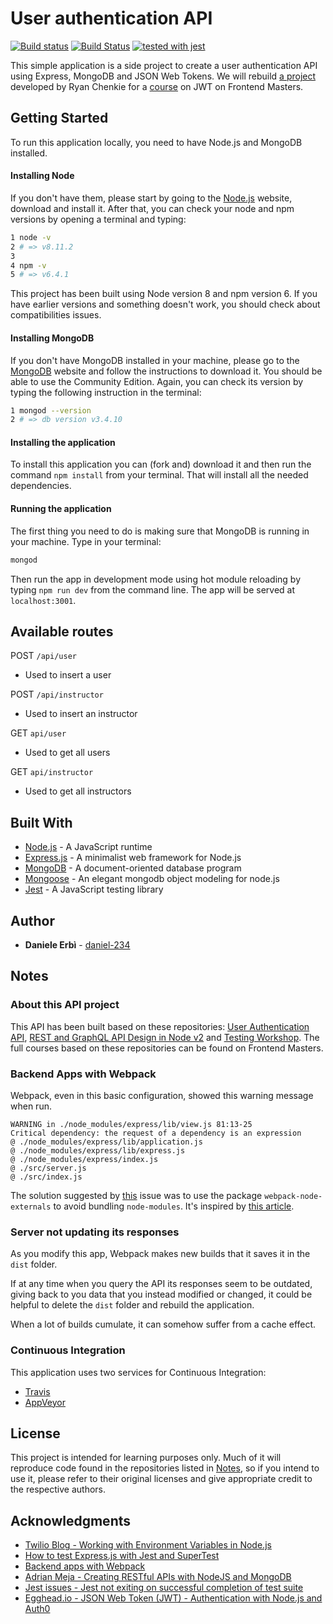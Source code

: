 # User authentication API

[![Build status](https://ci.appveyor.com/api/projects/status/gheruay34qdkqpe3?svg=true)](https://ci.appveyor.com/project/daniel-234/user-authentication-api)
[![Build Status](https://travis-ci.org/daniel-234/user-authentication-api.svg?branch=master)](https://travis-ci.org/daniel-234/user-authentication-api)
[![tested with jest](https://img.shields.io/badge/tested_with-jest-99424f.svg)](https://github.com/facebook/jest)

This simple application is a side project to create a user authentication API using Express, MongoDB and JSON Web Tokens. 
We will rebuild [a project](https://github.com/chenkie/user-authentication-api) developed by Ryan Chenkie for a [course](https://frontendmasters.com/courses/secure-auth-jwt/) on JWT on Frontend Masters. 

## Getting Started

To run this application locally, you need to have Node.js and MongoDB installed.

#### Installing Node

 If you don't have them, please start by going to the [Node.js](https://nodejs.org/en/) website, download and install it. After that, you can check your node and npm versions by opening a terminal and typing: 
```bash
1 node -v
2 # => v8.11.2
3
4 npm -v
5 # => v6.4.1
```
This project has been built using Node version 8 and npm version 6. If you have earlier versions and something doesn't work, you should check about compatibilities issues. 

#### Installing MongoDB

If you don't have MongoDB installed in your machine, please go to the [MongoDB](https://docs.mongodb.com/manual/administration/install-community/) website and follow the instructions to download it. You should be able to use the Community Edition.
Again, you can check its version by typing the following instruction in the terminal:
```bash
1 mongod --version
2 # => db version v3.4.10
```
#### Installing the application

To install this application you can (fork and) download it and then run the command `npm install` from your terminal. That will install all the needed dependencies.

#### Running the application 

The first thing you need to do is making sure that MongoDB is running in your machine. 
Type in your terminal: 
```bash
mongod
```
Then run the app in development mode using hot module reloading by typing `npm run dev` from the command line. The app will be served at `localhost:3001`. 

## Available routes

POST `/api/user`
- Used to insert a user

POST `/api/instructor`
- Used to insert an instructor

GET `api/user`
- Used to get all users

GET `api/instructor`
- Used to get all instructors

## Built With

- [Node.js](https://nodejs.org/en/) - A JavaScript runtime
- [Express.js](https://expressjs.com/) - A minimalist web framework for Node.js
- [MongoDB](https://www.mongodb.com/) - A document-oriented database program
- [Mongoose](https://mongoosejs.com/) - An elegant mongodb object modeling for node.js
- [Jest](https://jestjs.io/en/) - A JavaScript testing library

## Author

- **Daniele Erbì** - [daniel-234](https://github.com/daniel-234)

## Notes

### About this API project

This API has been built based on these repositories: [User Authentication API](https://github.com/chenkie/user-authentication-api), [REST and GraphQL API Design in Node v2](https://github.com/FrontendMasters/api-design-node-v2) and [Testing Workshop](https://github.com/kentcdodds/testing-workshop).
The full courses based on these repositories can be found on Frontend Masters.

### Backend Apps with Webpack

Webpack, even in this basic configuration, showed this warning message when run.
```
WARNING in ./node_modules/express/lib/view.js 81:13-25
Critical dependency: the request of a dependency is an expression
@ ./node_modules/express/lib/application.js
@ ./node_modules/express/lib/express.js
@ ./node_modules/express/index.js
@ ./src/server.js
@ ./src/index.js
```
The solution suggested by [this](https://github.com/webpack/webpack/issues/196) issue was to use the package `webpack-node-externals` to avoid bundling `node-modules`. 
It's inspired by [this article](https://jlongster.com/Backend-Apps-with-Webpack--Part-I).

### Server not updating its responses  

As you modify this app, Webpack makes new builds that it saves it in the `dist` folder. 

If at any time when you query the API its responses seem to be outdated, giving back to you data that you instead modified or changed, it could be helpful to delete the `dist` folder and rebuild the application. 

When a lot of builds cumulate, it can somehow suffer from a cache effect. 

### Continuous Integration

This application uses two services for Continuous Integration:

 - [Travis](https://travis-ci.org/daniel-234/user-authentication-api)
 - [AppVeyor](https://ci.appveyor.com/project/daniel-234/user-authentication-api)

## License

This project is intended for learning purposes only. Much of it will reproduce code found in the repositories listed in [Notes](#notes), so if you intend to use it, please refer to their original licenses and give appropriate credit to the respective authors.

## Acknowledgments

- [Twilio Blog - Working with Environment Variables in Node.js](https://www.twilio.com/blog/2017/08/working-with-environment-variables-in-node-js.html)
- [How to test Express.js with Jest and SuperTest](http://www.albertgao.xyz/2017/05/24/how-to-test-expressjs-with-jest-and-supertest/)
- [Backend apps with Webpack](https://jlongster.com/Backend-Apps-with-Webpack--Part-I)
- [Adrian Meja - Creating RESTful APIs with NodeJS and MongoDB](https://adrianmejia.com/blog/2014/10/01/creating-a-restful-api-tutorial-with-nodejs-and-mongodb/)
 - [Jest issues - Jest not exiting on successful completion of test suite](https://github.com/facebook/jest/issues/3602)
 - [Egghead.io - JSON Web Token (JWT) - Authentication with Node.js and Auth0](https://egghead.io/courses/json-web-token-jwt-authentication-with-node-js-and-auth0)